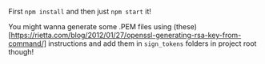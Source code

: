 First `npm install` and then just `npm start` it!

You might wanna generate some .PEM files using (these)[https://rietta.com/blog/2012/01/27/openssl-generating-rsa-key-from-command/] instructions and add them in `sign_tokens` folders in project root though!